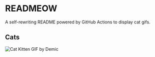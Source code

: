 # READMEOW

A self-rewriting README powered by GitHub Actions to display cat gifs.

## Cats

![Cat Kitten GIF by Demic](https://media1.giphy.com/media/v1.Y2lkPTlhY2QwMmRhc3B2OTF6dHo3cnl3Ynp2eXc3cjFxNDYwM3MxbW13a2Z3aTByMTB1aCZlcD12MV9naWZzX3NlYXJjaCZjdD1n/3oriO0OEd9QIDdllqo/200.gif)

